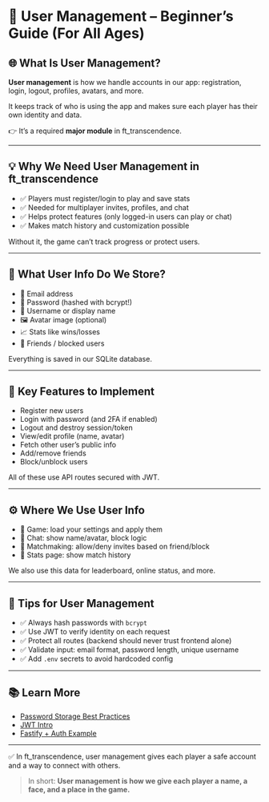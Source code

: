 # 👤 User Management – Beginner’s Guide (For All Ages)

## 🌐 What Is User Management?

**User management** is how we handle accounts in our app: registration, login, logout, profiles, avatars, and more.

It keeps track of who is using the app and makes sure each player has their own identity and data.

👉 It’s a required **major module** in ft_transcendence.

---

## 💡 Why We Need User Management in ft_transcendence

- ✅ Players must register/login to play and save stats  
- ✅ Needed for multiplayer invites, profiles, and chat  
- ✅ Helps protect features (only logged-in users can play or chat)  
- ✅ Makes match history and customization possible  

Without it, the game can’t track progress or protect users.

---

## 🔐 What User Info Do We Store?

- 📧 Email address  
- 🔑 Password (hashed with bcrypt!)  
- 🧑 Username or display name  
- 🖼️ Avatar image (optional)  
- 📈 Stats like wins/losses  
- 👯 Friends / blocked users  

Everything is saved in our SQLite database.

---

## 🧱 Key Features to Implement

- Register new users  
- Login with password (and 2FA if enabled)  
- Logout and destroy session/token  
- View/edit profile (name, avatar)  
- Fetch other user’s public info  
- Add/remove friends  
- Block/unblock users  

All of these use API routes secured with JWT.

---

## ⚙️ Where We Use User Info

- 🧠 Game: load your settings and apply them  
- 💬 Chat: show name/avatar, block logic  
- 🏓 Matchmaking: allow/deny invites based on friend/block  
- 🧾 Stats page: show match history  

We also use this data for leaderboard, online status, and more.

---

## 🧪 Tips for User Management

- ✅ Always hash passwords with `bcrypt`  
- ✅ Use JWT to verify identity on each request  
- ✅ Protect all routes (backend should never trust frontend alone)  
- ✅ Validate input: email format, password length, unique username  
- ✅ Add `.env` secrets to avoid hardcoded config  

---

## 📚 Learn More

- [Password Storage Best Practices](https://cheatsheetseries.owasp.org/cheatsheets/Password_Storage_Cheat_Sheet.html)  
- [JWT Intro](https://jwt.io/introduction)  
- [Fastify + Auth Example](https://github.com/fastify/fastify-example-twitter)  

---

✅ In ft_transcendence, user management gives each player a safe account and a way to connect with others.

> In short: **User management is how we give each player a name, a face, and a place in the game.**
